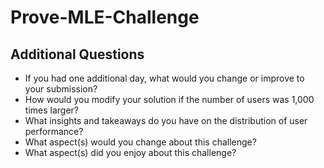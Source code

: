 # Prove-MLE-Challenge
 
## Additional Questions

* If you had one additional day, what would you change or improve to your submission?
* How would you modify your solution if the number of users was 1,000 times larger?
* What insights and takeaways do you have on the distribution of user performance?
* What aspect(s) would you change about this challenge?
* What aspect(s) did you enjoy about this challenge?
